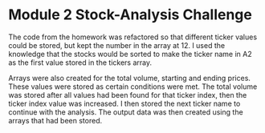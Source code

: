 # Module 2 Stock-Analysis Challenge
The code from the homework was refactored so that different ticker values could be stored, but kept the number in the array at 12. I used the knowledge that the stocks would be sorted to make the ticker name in A2 as the first value stored in the tickers array.

Arrays were also created for the total volume, starting and ending prices. These values were stored as certain conditions were met. The total volume was stored after all values had been found for that ticker index, then the ticker index value was increased. I then stored the next ticker name to continue with the analysis. The output data was then created using the arrays that had been stored.
